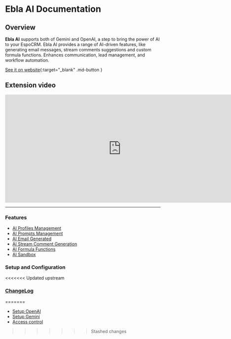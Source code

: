 # Ebla AI Documentation

## Overview <a href="https://www.eblasoft.com.tr/espocrm-extension-page/ebla-ai-for-espocrm" target="_blank" id="ext-version" data-id="65b0a98839f5ca186"></a>

**Ebla AI** supports both of Gemini and OpenAI, a step to bring the power of AI to your EspoCRM.
Ebla AI provides a range of AI-driven features, like generating email messages, stream comments suggestions and custom formula functions.
Enhances communication, lead management, and workflow automation.

[See it on website](https://www.eblasoft.com.tr/espocrm-extension-page/ebla-ai-for-espocrm){:target="_blank" .md-button }

## Extension video

<iframe width="750" height="350" src="https://www.youtube.com/embed/" frameborder="0" allow="accelerometer; autoplay; clipboard-write; encrypted-media; gyroscope; picture-in-picture" allowfullscreen></iframe>

---

### Features

- [AI Profiles Management](features/ai-profiles.md)
- [AI Prompts Management](features/ai-prompts.md)
- [AI Email Generated](features/email-reply.md)
- [AI Stream Comment Generation](features/stream-comment.md)
- [AI Formula Functions](features/formula.md)
- [AI Sandbox](features/sandbox.md)

### Setup and Configuration

<<<<<<< Updated upstream
### <font color=gray> [ChangeLog](changelog.md) </font>
=======
- [Setup OpenAI](providers/openai-setup.md)
- [Setup Gemini](providers/gemini-setup.md)
- [Access control](features/access-control.md)
>>>>>>> Stashed changes

